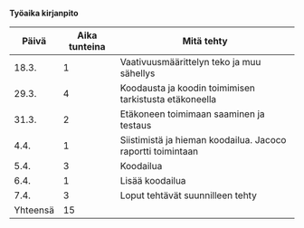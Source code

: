 **Työaika kirjanpito**

Päivä | Aika tunteina | Mitä tehty
------|---------------|-------------
18.3. | 1 | Vaativuusmäärittelyn teko ja muu sähellys
29.3. | 4 | Koodausta ja koodin toimimisen tarkistusta etäkoneella
31.3. | 2 | Etäkoneen toimimaan saaminen ja testaus
4.4. | 1 | Siistimistä ja hieman koodailua. Jacoco raportti toimintaan
5.4. | 3 | Koodailua
6.4. | 1 | Lisää koodailua
7.4. | 3 | Loput tehtävät suunnilleen tehty
Yhteensä | 15 | 

